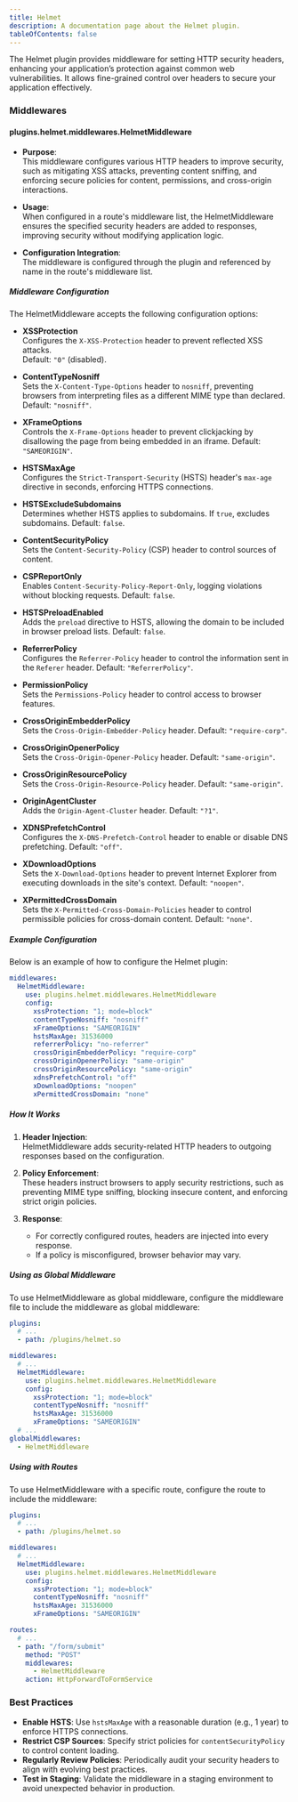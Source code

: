 ```yaml
---
title: Helmet
description: A documentation page about the Helmet plugin.
tableOfContents: false
---
```


The Helmet plugin provides middleware for setting HTTP security headers, enhancing your application’s protection against common web vulnerabilities. It allows fine-grained control over headers to secure your application effectively.

### Middlewares

#### plugins.helmet.middlewares.HelmetMiddleware

- **Purpose**:  
  This middleware configures various HTTP headers to improve security, such as mitigating XSS attacks, preventing content sniffing, and enforcing secure policies for content, permissions, and cross-origin interactions.

- **Usage**:  
  When configured in a route's middleware list, the HelmetMiddleware ensures the specified security headers are added to responses, improving security without modifying application logic.

- **Configuration Integration**:  
  The middleware is configured through the plugin and referenced by name in the route's middleware list.

##### Middleware Configuration

The HelmetMiddleware accepts the following configuration options:

- **XSSProtection**  
  Configures the `X-XSS-Protection` header to prevent reflected XSS attacks.  
  Default: `"0"` (disabled).

- **ContentTypeNosniff**  
  Sets the `X-Content-Type-Options` header to `nosniff`, preventing browsers from interpreting files as a different MIME type than declared. Default: `"nosniff"`.

- **XFrameOptions**  
  Controls the `X-Frame-Options` header to prevent clickjacking by disallowing the page from being embedded in an iframe. Default: `"SAMEORIGIN"`.

- **HSTSMaxAge**  
  Configures the `Strict-Transport-Security` (HSTS) header's `max-age` directive in seconds, enforcing HTTPS connections.

- **HSTSExcludeSubdomains**  
  Determines whether HSTS applies to subdomains. If `true`, excludes subdomains. Default: `false`.

- **ContentSecurityPolicy**  
  Sets the `Content-Security-Policy` (CSP) header to control sources of content.

- **CSPReportOnly**  
  Enables `Content-Security-Policy-Report-Only`, logging violations without blocking requests. Default: `false`.

- **HSTSPreloadEnabled**  
  Adds the `preload` directive to HSTS, allowing the domain to be included in browser preload lists. Default: `false`.

- **ReferrerPolicy**  
  Configures the `Referrer-Policy` header to control the information sent in the `Referer` header. Default: `"ReferrerPolicy"`.

- **PermissionPolicy**  
  Sets the `Permissions-Policy` header to control access to browser features.

- **CrossOriginEmbedderPolicy**  
  Sets the `Cross-Origin-Embedder-Policy` header. Default: `"require-corp"`.

- **CrossOriginOpenerPolicy**  
  Sets the `Cross-Origin-Opener-Policy` header. Default: `"same-origin"`.

- **CrossOriginResourcePolicy**  
  Sets the `Cross-Origin-Resource-Policy` header. Default: `"same-origin"`.

- **OriginAgentCluster**  
  Adds the `Origin-Agent-Cluster` header. Default: `"?1"`.

- **XDNSPrefetchControl**  
  Configures the `X-DNS-Prefetch-Control` header to enable or disable DNS prefetching. Default: `"off"`.

- **XDownloadOptions**  
  Sets the `X-Download-Options` header to prevent Internet Explorer from executing downloads in the site's context. Default: `"noopen"`.

- **XPermittedCrossDomain**  
  Sets the `X-Permitted-Cross-Domain-Policies` header to control permissible policies for cross-domain content. Default: `"none"`.

##### Example Configuration

Below is an example of how to configure the Helmet plugin:

```yaml title="middlewares.yaml"
middlewares:
  HelmetMiddleware:
    use: plugins.helmet.middlewares.HelmetMiddleware
    config:
      xssProtection: "1; mode=block"
      contentTypeNosniff: "nosniff"
      xFrameOptions: "SAMEORIGIN"
      hstsMaxAge: 31536000
      referrerPolicy: "no-referrer"
      crossOriginEmbedderPolicy: "require-corp"
      crossOriginOpenerPolicy: "same-origin"
      crossOriginResourcePolicy: "same-origin"
      xdnsPrefetchControl: "off"
      xDownloadOptions: "noopen"
      xPermittedCrossDomain: "none"
```

##### How It Works

1. **Header Injection**:  
   HelmetMiddleware adds security-related HTTP headers to outgoing responses based on the configuration.

2. **Policy Enforcement**:  
   These headers instruct browsers to apply security restrictions, such as preventing MIME type sniffing, blocking insecure content, and enforcing strict origin policies.

3. **Response**:
   - For correctly configured routes, headers are injected into every response.
   - If a policy is misconfigured, browser behavior may vary.

##### Using as Global Middleware

To use HelmetMiddleware as global middleware, configure the middleware file to include the middleware as global middleware:

```yaml title="plugins.yaml"
plugins:
  # ...
  - path: /plugins/helmet.so
```

```yaml title="middlewares.yaml"
middlewares:
  # ...
  HelmetMiddleware:
    use: plugins.helmet.middlewares.HelmetMiddleware
    config:
      xssProtection: "1; mode=block"
      contentTypeNosniff: "nosniff"
      hstsMaxAge: 31536000
      xFrameOptions: "SAMEORIGIN"
  # ...
globalMiddlewares:
  - HelmetMiddleware
```

##### Using with Routes

To use HelmetMiddleware with a specific route, configure the route to include the middleware:

```yaml title="plugins.yaml"
plugins:
  # ...
  - path: /plugins/helmet.so
```

```yaml title="middlewares.yaml"
middlewares:
  # ...
  HelmetMiddleware:
    use: plugins.helmet.middlewares.HelmetMiddleware
    config:
      xssProtection: "1; mode=block"
      contentTypeNosniff: "nosniff"
      hstsMaxAge: 31536000
      xFrameOptions: "SAMEORIGIN"
```

```yaml title="routes.yaml"
routes:
  # ...
  - path: "/form/submit"
    method: "POST"
    middlewares:
      - HelmetMiddleware
    action: HttpForwardToFormService
```

### Best Practices

- **Enable HSTS**: Use `hstsMaxAge` with a reasonable duration (e.g., 1 year) to enforce HTTPS connections.
- **Restrict CSP Sources**: Specify strict policies for `contentSecurityPolicy` to control content loading.
- **Regularly Review Policies**: Periodically audit your security headers to align with evolving best practices.
- **Test in Staging**: Validate the middleware in a staging environment to avoid unexpected behavior in production.
